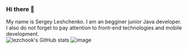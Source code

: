 ### Hi there 👋
My name is Sergey Leshchenko. I am an begginer junior Java developer.\
I also do not forget to pay attention to front-end technologies and mobile development. \
![lezchook's GitHub stats](https://github-readme-stats.vercel.app/api?username=lezchook&hide=contribs,prs)
![image](https://w7.pngwing.com/pngs/87/670/png-transparent-cat-cartoon-drawing-mr-mammal-cat-like-mammal-animals-thumbnail.png)
<!--
**lezchook/lezchook** is a ✨ _special_ ✨ repository because its `README.md` (this file) appears on your GitHub profile.

Here are some ideas to get you started:

- 🔭 I’m currently working on ...
- 🌱 I’m currently learning ...
- 👯 I’m looking to collaborate on ...
- 🤔 I’m looking for help with ...
- 💬 Ask me about ...
- 📫 How to reach me: ...
- 😄 Pronouns: ...
- ⚡ Fun fact: ...
-->
